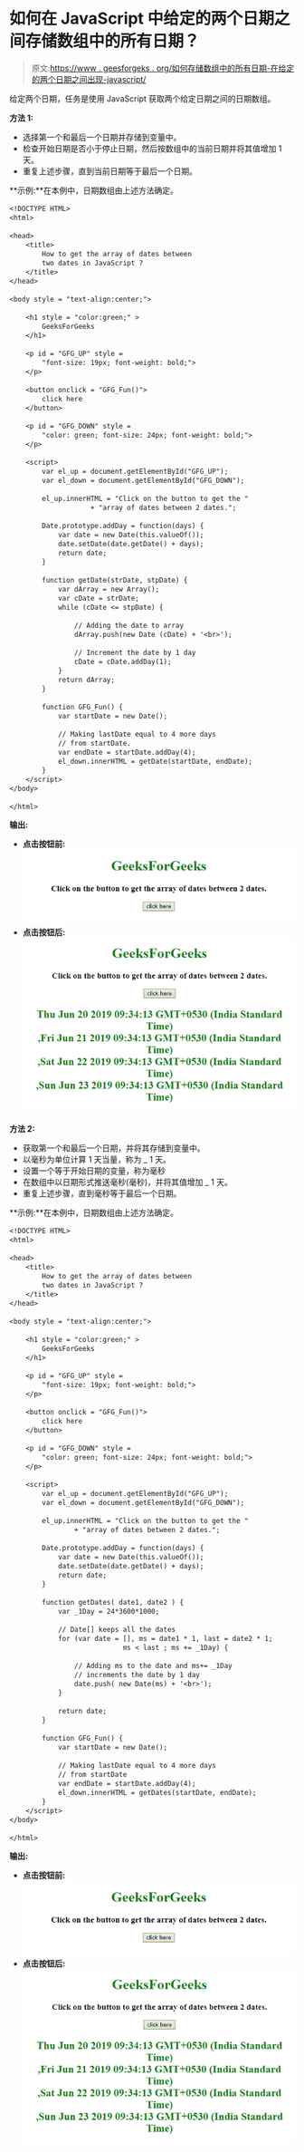# 如何在 JavaScript 中给定的两个日期之间存储数组中的所有日期？

> 原文:[https://www . geesforgeks . org/如何存储数组中的所有日期-在给定的两个日期之间出现-javascript/](https://www.geeksforgeeks.org/how-to-store-all-dates-in-an-array-present-in-between-given-two-dates-in-javascript/)

给定两个日期，任务是使用 JavaScript 获取两个给定日期之间的日期数组。

**方法 1:**

*   选择第一个和最后一个日期并存储到变量中。
*   检查开始日期是否小于停止日期，然后按数组中的当前日期并将其值增加 1 天。
*   重复上述步骤，直到当前日期等于最后一个日期。

**示例:**在本例中，日期数组由上述方法确定。

```
<!DOCTYPE HTML> 
<html> 

<head> 
    <title> 
        How to get the array of dates between
        two dates in JavaScript ?
    </title>
</head> 

<body style = "text-align:center;"> 

    <h1 style = "color:green;" > 
        GeeksForGeeks
    </h1>

    <p id = "GFG_UP" style =
        "font-size: 19px; font-weight: bold;">
    </p>

    <button onclick = "GFG_Fun()">
        click here
    </button>

    <p id = "GFG_DOWN" style =
        "color: green; font-size: 24px; font-weight: bold;">
    </p>

    <script>
        var el_up = document.getElementById("GFG_UP");
        var el_down = document.getElementById("GFG_DOWN");

        el_up.innerHTML = "Click on the button to get the "
                    + "array of dates between 2 dates.";

        Date.prototype.addDay = function(days) {
            var date = new Date(this.valueOf());
            date.setDate(date.getDate() + days);
            return date;
        }

        function getDate(strDate, stpDate) {
            var dArray = new Array();
            var cDate = strDate;
            while (cDate <= stpDate) {

                // Adding the date to array
                dArray.push(new Date (cDate) + '<br>'); 

                // Increment the date by 1 day
                cDate = cDate.addDay(1); 
            }
            return dArray;
        }

        function GFG_Fun() {
            var startDate = new Date();

            // Making lastDate equal to 4 more days
            // from startDate.
            var endDate = startDate.addDay(4); 
            el_down.innerHTML = getDate(startDate, endDate);
        }
    </script> 
</body> 

</html>    
```

**输出:**

*   **点击按钮前:**
    ![](img/252da35fc8cabb4d97133be43ef46dfa.png)
*   **点击按钮后:**
    ![](img/449fbe04b8cfc1f2872e00c183073d2e.png)

**方法 2:**

*   获取第一个和最后一个日期，并将其存储到变量中。
*   以毫秒为单位计算 1 天当量，称为 _ 1 天。
*   设置一个等于开始日期的变量，称为毫秒
*   在数组中以日期形式推送毫秒(毫秒)，并将其值增加 _ 1 天。
*   重复上述步骤，直到毫秒等于最后一个日期。

**示例:**在本例中，日期数组由上述方法确定。

```
<!DOCTYPE HTML> 
<html> 

<head> 
    <title> 
        How to get the array of dates between
        two dates in JavaScript ?
    </title>
</head> 

<body style = "text-align:center;"> 

    <h1 style = "color:green;" > 
        GeeksForGeeks
    </h1>

    <p id = "GFG_UP" style =
        "font-size: 19px; font-weight: bold;">
    </p>

    <button onclick = "GFG_Fun()">
        click here
    </button>

    <p id = "GFG_DOWN" style = 
        "color: green; font-size: 24px; font-weight: bold;">
    </p>

    <script>
        var el_up = document.getElementById("GFG_UP");
        var el_down = document.getElementById("GFG_DOWN");

        el_up.innerHTML = "Click on the button to get the "
                + "array of dates between 2 dates.";

        Date.prototype.addDay = function(days) {
            var date = new Date(this.valueOf());
            date.setDate(date.getDate() + days);
            return date;
        }

        function getDates( date1, date2 ) {
            var _1Day = 24*3600*1000;

            // Date[] keeps all the dates
            for (var date = [], ms = date1 * 1, last = date2 * 1;
                            ms < last ; ms += _1Day) { 

                // Adding ms to the date and ms+= _1Day
                // increments the date by 1 day
                date.push( new Date(ms) + '<br>');
            }

            return date;
        }

        function GFG_Fun() {
            var startDate = new Date();

            // Making lastDate equal to 4 more days
            // from startDate
            var endDate = startDate.addDay(4); 
            el_down.innerHTML = getDates(startDate, endDate);
        }
    </script> 
</body> 

</html>
```

**输出:**

*   **点击按钮前:**
    ![](img/252da35fc8cabb4d97133be43ef46dfa.png)
*   **点击按钮后:**
    ![](img/449fbe04b8cfc1f2872e00c183073d2e.png)